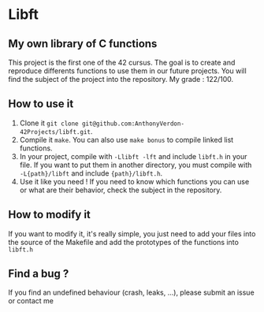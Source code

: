 # Libft

## My own library of C functions

This project is the first one of the 42 cursus. The goal is to create and reproduce differents functions to use them in our future projects. You will find the subject of the project into the repository. My grade : 122/100.

## How to use it

1. Clone it `git clone git@github.com:AnthonyVerdon-42Projects/libft.git`.
2. Compile it `make`. You can also use `make bonus` to compile linked list functions.
3. In your project, compile with `-Llibft -lft` and include `libft.h` in your file. If you want to put them in another directory, you must compile with `-L{path}/libft` and include `{path}/libft.h`.
4. Use it like you need ! If you need to know which functions you can use or what are their behavior, check the subject in the repository.

## How to modify it

If you want to modify it, it's really simple, you just need to add your files into the source of the Makefile and add the prototypes of the functions into `libft.h`

## Find a bug ?

If you find an undefined behaviour (crash, leaks, ...), please submit an issue or contact me

